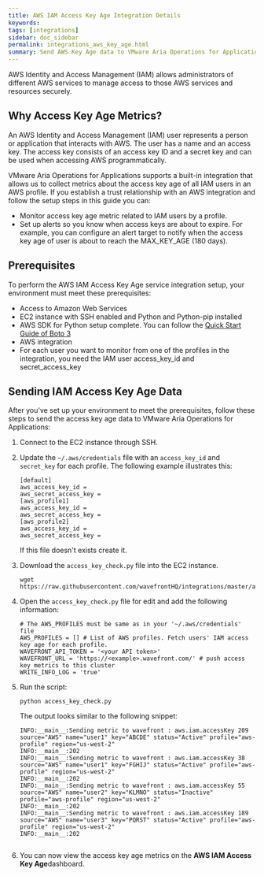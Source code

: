 ```yaml
---
title: AWS IAM Access Key Age Integration Details
keywords:
tags: [integrations]
sidebar: doc_sidebar
permalink: integrations_aws_key_age.html
summary: Send AWS Key Age data to VMware Aria Operations for Applications (formerly known as Tanzu Observability by Wavefront).
---
```


AWS Identity and Access Management (IAM) allows administrators of different AWS services to manage access to those AWS services and resources securely.

## Why Access Key Age Metrics?

An AWS Identity and Access Management (IAM) user represents a person or application that interacts with AWS. The user has a name and an access key. The access key consists of an access key ID and a secret key and can be used when accessing AWS programmatically.

VMware Aria Operations for Applications supports a built-in integration that allows us to collect metrics about the access key age of all IAM users in an AWS profile. If you establish a trust relationship with an AWS integration and follow the setup steps in this guide you can:
* Monitor access key age metric related to IAM users by a profile.
* Set up alerts so you know when access keys are about to expire. For example, you can configure an alert target to notify when the access key age of user is about to reach the MAX_KEY_AGE (180 days).

## Prerequisites

To perform the AWS IAM Access Key Age service integration setup, your environment must meet these prerequisites:
* Access to Amazon Web Services
* EC2 instance with SSH enabled and Python and Python-pip installed
* AWS SDK for Python setup complete. You can follow the [Quick Start Guide of Boto 3](https://github.com/boto/boto3)
* AWS integration
* For each user you want to monitor from one of the profiles in the integration, you need the IAM user access_key_id and secret_access_key

## Sending IAM Access Key Age Data

After you've set up your environment to meet the prerequisites, follow these steps to send the access key age data to VMware Aria Operations for Applications:
1. Connect to the EC2 instance through SSH.
2. Update the `~/.aws/credentials` file with an `access_key_id` and `secret_key` for each profile. The following example illustrates this:
  
   ```
   [default]
   aws_access_key_id =
   aws_secret_access_key =
   [aws_profile1]
   aws_access_key_id =
   aws_secret_access_key =
   [aws_profile2]
   aws_access_key_id =
   aws_secret_access_key =
   ```
   If this file doesn't exists create it.
3. Download the `access_key_check.py` file into the EC2 instance.
   ```
   wget https://raw.githubusercontent.com/wavefrontHQ/integrations/master/aws/scripts/access_key_check.py
   ```
4. Open the `access_key_check.py` file for edit and add the following information:
   ```
   # The AWS_PROFILES must be same as in your '~/.aws/credentials' file
   AWS_PROFILES = [] # List of AWS profiles. Fetch users' IAM access key age for each profile.
   WAVEFRONT_API_TOKEN = '<your API token>'
   WAVEFRONT_URL = 'https://<example>.wavefront.com/' # push access key metrics to this cluster
   WRITE_INFO_LOG = 'true'
   ```
5. Run the script:
   ```
   python access_key_check.py
   ```
   
   The output looks similar to the following snippet:

    ```
    INFO:__main__:Sending metric to wavefront : aws.iam.accessKey 209 source="AWS" name="user1" key="ABCDE" status="Active" profile="aws-profile" region="us-west-2"
    INFO:__main__:202
    INFO:__main__:Sending metric to wavefront : aws.iam.accessKey 38 source="AWS" name="user1" key="FGHIJ" status="Active" profile="aws-profile" region="us-west-2"
    INFO:__main__:202
    INFO:__main__:Sending metric to wavefront : aws.iam.accessKey 55 source="AWS" name="user2" key="KLMNO" status="Inactive" profile="aws-profile" region="us-west-2"
    INFO:__main__:202
    INFO:__main__:Sending metric to wavefront : aws.iam.accessKey 189 source="AWS" name="user3" key="PQRST" status="Active" profile="aws-profile" region="us-west-2"
    INFO:__main__:202
  
    ```
6. You can now view the access key age metrics on the **AWS IAM Access Key Age**dashboard.
